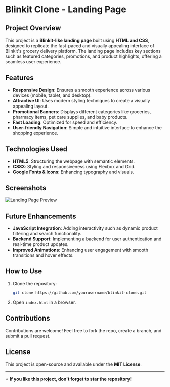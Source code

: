 # Blinkit Clone - Landing Page

## Project Overview
This project is a **Blinkit-like landing page** built using **HTML and CSS**, designed to replicate the fast-paced and visually appealing interface of Blinkit's grocery delivery platform. The landing page includes key sections such as featured categories, promotions, and product highlights, offering a seamless user experience.

## Features
- **Responsive Design**: Ensures a smooth experience across various devices (mobile, tablet, and desktop).
- **Attractive UI**: Uses modern styling techniques to create a visually appealing layout.
- **Promotional Banners**: Displays different categories like groceries, pharmacy items, pet care supplies, and baby products.
- **Fast Loading**: Optimized for speed and efficiency.
- **User-friendly Navigation**: Simple and intuitive interface to enhance the shopping experience.

## Technologies Used
- **HTML5**: Structuring the webpage with semantic elements.
- **CSS3**: Styling and responsiveness using Flexbox and Grid.
- **Google Fonts & Icons**: Enhancing typography and visuals.

## Screenshots
![Landing Page Preview](./Screenshot.png)

## Future Enhancements
- **JavaScript Integration**: Adding interactivity such as dynamic product filtering and search functionality.
- **Backend Support**: Implementing a backend for user authentication and real-time product updates.
- **Improved Animations**: Enhancing user engagement with smooth transitions and hover effects.

## How to Use
1. Clone the repository:
   ```sh
   git clone https://github.com/yourusername/blinkit-clone.git
   ```
2. Open `index.html` in a browser.

## Contributions
Contributions are welcome! Feel free to fork the repo, create a branch, and submit a pull request.

## License
This project is open-source and available under the **MIT License**.

---

⭐ **If you like this project, don't forget to star the repository!**

